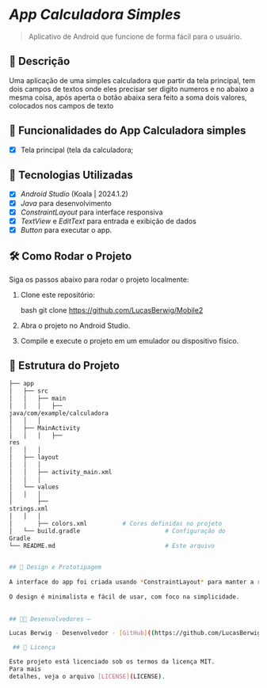# *App Calculadora Simples* 

> Aplicativo de Android que funcione de forma fácil para o usuário.


## 📱 Descrição

Uma aplicação de uma simples calculadora que partir
da tela principal, tem dois campos de textos onde
eles precisar ser digito numeros e no abaixo a
mesma coisa, após aperta o botão abaixa sera feito 
a soma dois valores, colocados nos campos de texto


## 🔧 Funcionalidades do App Calculadora simples

- [x] Tela principal (tela da calculadora;



## 🚀 Tecnologias Utilizadas

- [x] *Android Studio* (Koala | 2024.1.2)
- [x] *Java* para desenvolvimento
- [x] *ConstraintLayout* para interface responsiva
- [x] *TextView* e *EditText* para entrada e exibição de dados
- [x] *Button*   para executar o app.

## 🛠️ Como Rodar o Projeto

Siga os passos abaixo para rodar o projeto localmente:

1. Clone este repositório:

    bash
    git clone https://github.com/LucasBerwig/Mobile2

    

2. Abra o projeto no Android Studio.
3. Compile e execute o projeto em um emulador ou dispositivo físico.

## 📂 Estrutura do Projeto

```bash
├── app
│   ├── src
│   │   ├── main
│   │   │   ├──
java/com/example/calculadora
│   │   │  
│   ├── MainActivity
│   │   │   ├──
res
│   │   │  
│   ├── layout
│   │   │
│   │   ├── activity_main.xml
│   │   │  
│   └── values
│   │   │  
│       ├──
strings.xml       
│   │   │  
│       ├── colors.xml          # Cores definidas no projeto
│   └── build.gradle                        # Configuração do
Gradle
└── README.md                               # Este arquivo

 
## 🎨 Design e Prototipagem
 
A interface do app foi criada usando *ConstraintLayout* para manter a responsividade em diferentes tamanhos de tela.
 
O design é minimalista e fácil de usar, com foco na simplicidade.
 
  
## 👨‍💻 Desenvolvedores –

Lucas Berwig - Desenvolvedor - [GitHub]((https://github.com/LucasBerwig)

 ## 📄 Licença

Este projeto está licenciado sob os termos da licença MIT. 
Para mais
detalhes, veja o arquivo [LICENSE](LICENSE).
